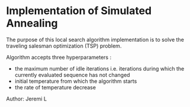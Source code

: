 # Implementation of Simulated Annealing

The purpose of this local search algorithm implementation is to 
solve the traveling salesman optimization (TSP) problem.

Algorithm accepts three hyperparameters :
- the maximum number of idle iterations i.e. iterations during which the currently evaluated sequence has not changed
- initial temperature from which the algorithm starts
- the rate of temperature decrease 

Author: Jeremi L